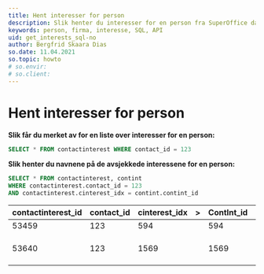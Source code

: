 ```yaml
---
title: Hent interesser for person
description: Slik henter du interesser for en person fra SuperOffice database ved hjelp av rå SQL.
keywords: person, firma, interesse, SQL, API
uid: get_interests_sql-no
author: Bergfrid Skaara Dias
so.date: 11.04.2021
so.topic: howto
# so.envir:
# so.client:
---
```


# Hent interesser for person

 **Slik får du merket av for en liste over interesser for en person:** 

```SQL
SELECT * FROM contactinterest WHERE contact_id = 123
```

 **Slik henter du navnene på de avsjekkede interessene for en person:** 

```SQL
SELECT * FROM contactinterest, contint
WHERE contactinterest.contact_id = 123
AND contactinterest.cinterest_idx = contint.contint_id
```

| contactinterest_id | contact_id | cinterest_idx | > | ContInt_id | navn | Rangering | Verktøytips | Slettet |
|---|---|---|---|---|---|---|---|---|
| 53459 | 123 | 594 | | 594 | SAP | 142 | | 0 |
| 53640 | 123 | 1569 | | 1569 | Utviklere | 195 | Dette firmaet har... | 0 |
